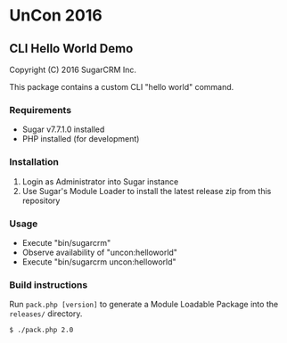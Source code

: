 # UnCon 2016

## CLI Hello World Demo

Copyright (C) 2016 SugarCRM Inc.

This package contains a custom CLI "hello world" command.

### Requirements
- Sugar v7.7.1.0 installed
- PHP installed (for development)

### Installation
1. Login as Administrator into Sugar instance
2. Use Sugar's Module Loader to install the latest release zip from this repository

### Usage
- Execute "bin/sugarcrm"
- Observe availability of "uncon:helloworld"
- Execute "bin/sugarcrm uncon:helloworld"

### Build instructions
Run `pack.php [version]` to generate a Module Loadable Package into the `releases/` directory.

    $ ./pack.php 2.0
